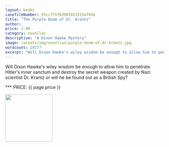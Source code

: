```yaml
---
layout: books
casefileNumber: 55ccf75fb3901011515af01b
title: "The Purple Doom of Dr. Krantz"
author:
price: 2.99
category: novellas
descriptive: "A Dixon Hawke Mystery"
image: /assets/img/novellas/purple-doom-of-dr-krantz.jpg
wordcount: 28377
excerpt: "Will Dixon Hawke's wiley wisdom be enough to allow him to penetrate Hitler's inner sanctum and destroy the secret weapon created by Nazi scientist Dr. Krantz or will he be found out as a British Spy?"
---
```


Will Dixon Hawke's wiley wisdom be enough to allow him to penetrate Hitler's inner sanctum and destroy the secret weapon created by Nazi scientist Dr. Krantz or will he be found out as a British Spy?

*** PRICE: {{ page.price }}

<a href="https://transactions.sendowl.com/packages/32891/0EBB9784/add_to_cart" rel="nofollow"><img style="width: 150px;" src="https://transactions.sendowl.com/assets/external/add-to-cart.png" /></a><script type="text/javascript" src="https://transactions.sendowl.com/assets/sendowl.js" ></script>